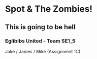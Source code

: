 # Spot & The Zombies!
## This is going to be hell

### Eglibibs United - Team SE1_5

Jake / James / Mike (Assignment 1C)
